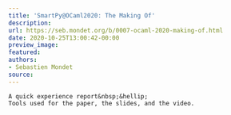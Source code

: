```yaml
---
title: 'SmartPy@OCaml2020: The Making Of'
description:
url: https://seb.mondet.org/b/0007-ocaml-2020-making-of.html
date: 2020-10-25T13:00:42-00:00
preview_image:
featured:
authors:
- Sebastien Mondet
source:
---
```



    A quick experience report&nbsp;&hellip;
    Tools used for the paper, the slides, and the video.
   
